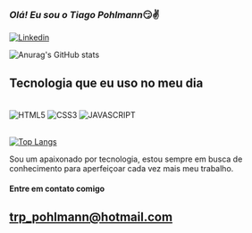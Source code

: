 ### ***Olá! Eu sou o Tiago Pohlmann***😏✌️

[![Linkedin](https://img.shields.io/badge/LinkedIn-0077B5?style=for-the-badge&logo=linkedin&logoColor=white)](https://www.linkedin.com/in/tiago-pohlmann-44711426/)


![Anurag's GitHub stats](https://github-readme-stats.vercel.app/api?username=Tiago-pohlmann&show_icons=true&theme=merko)

## Tecnologia que eu uso no meu dia

<div style="display: inline_block"><br/>
    <img align="center" alt= "HTML5" src="https://img.shields.io/badge/HTML5-E34F26?style=for-the-badge&logo=html5&logoColor=white">
    <img align="center" alt= "CSS3" src="https://img.shields.io/badge/CSS3-1572B6?style=for-the-badge&logo=css3&logoColor=white">
    <img align="center" alt= "JAVASCRIPT" src="https://img.shields.io/badge/JavaScript-F7DF1E?style=for-the-badge&logo=javascript&logoColor=black">

</div><br/>

[![Top Langs](https://github-readme-stats.vercel.app/api/top-langs/?username=Tiago-pohlmann&langs_count=8)](https://github.com/anuraghazra/github-readme-stats)<br/>

Sou um apaixonado por tecnologia, estou sempre em busca de conhecimento para aperfeiçoar cada vez mais meu trabalho.<br/>

#### Entre em contato comigo<br/>
## trp_pohlmann@hotmail.com
